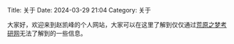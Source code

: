 Title: 关于
Date: 2024-03-29 21:04
Category: 关于

大家好，欢迎来到赵凯峰的个人网站，大家可以在这里了解到仅仅通过[荒原之梦考研网](https://zhaokaifeng.com)无法了解到的一些信息。